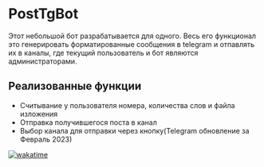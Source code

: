 # PostTgBot
Этот небольшой бот разрабатывается для одного. 
Весь его функционал это генерировать форматированные сообщения в telegram и отпавлять их в каналы, где текущий пользователь и бот являются администраторами.
## Реализованные функции
 - Считывание у пользователя номера, количества слов и файла изложения
 - Отправка получившегося поста в канал
 - Выбор канала для отправки через кнопку(Telegram обновление за Февраль 2023)
 

[![wakatime](https://wakatime.com/badge/github/Zeusina/PostTgBot.svg)](https://wakatime.com/badge/github/Zeusina/PostTgBot)
